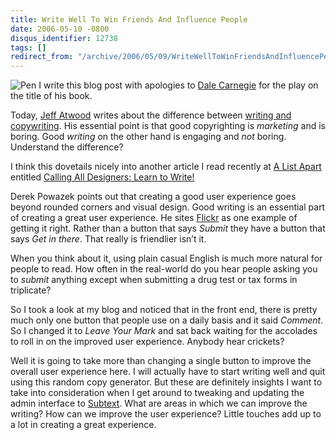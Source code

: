 ```yaml
---
title: Write Well To Win Friends And Influence People
date: 2006-05-10 -0800
disqus_identifier: 12738
tags: []
redirect_from: "/archive/2006/05/09/WriteWellToWinFriendsAndInfluencePeople.aspx/"
---
```


![Pen](https://haacked.com/images/FountainPen.jpg) I write this blog post
with apologies to [Dale
Carnegie](http://en.wikipedia.org/wiki/Dale_Carnegie "Dale Carnegie")
for the play on the title of his book.

Today, [Jeff Atwood](http://www.codinghorror.com/blog/ "CodingHorror")
writes about the difference between [writing and
copywriting](http://www.codinghorror.com/blog/archives/000585.html "Power, Influnce, and Copyrwriting").
His essential point is that good copyrighting is *marketing* and is
boring. Good *writing* on the other hand is engaging and *not* boring.
Understand the difference?

I think this dovetails nicely into another article I read recently at [A
List Apart](http://www.alistapart.com/ "Great site for web design")
entitled [Calling All Designers: Learn to
Write!](http://www.alistapart.com/articles/learntowrite "Article on writing")

Derek Powazek points out that creating a good user experience goes
beyond rounded corners and visual design. Good writing is an essential
part of creating a great user experience. He sites
[Flickr](http://flickr.com/ "Flickr Photo Sharing") as one example of
getting it right. Rather than a button that says *Submit* they have a
button that says *Get in there*. That really is friendlier isn’t it.

When you think about it, using plain casual English is much more natural
for people to read. How often in the real-world do you hear people
asking you to *submit* anything except when submitting a drug test or
tax forms in triplicate?

So I took a look at my blog and noticed that in the front end, there is
pretty much only one button that people use on a daily basis and it said
*Comment*. So I changed it to *Leave Your Mark* and sat back waiting for
the accolades to roll in on the improved user experience. Anybody hear
crickets?

Well it is going to take more than changing a single button to improve
the overall user experience here. I will actually have to start writing
well and quit using this random copy generator. But these are definitely
insights I want to take into consideration when I get around to tweaking
and updating the admin interface to
[Subtext](http://subtextproject.com/ "Subtext Project Website"). What
are areas in which we can improve the writing? How can we improve the
user experience? Little touches add up to a lot in creating a great
experience.

